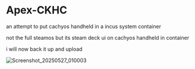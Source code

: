 # Apex-CKHC
an attempt to put cachyos handheld in a incus system container

not the full steamos but its steam deck ui on cachyos handheld in container

i will now back it up and upload 

![Screenshot_20250527_010003](https://github.com/user-attachments/assets/6dab46bd-9bf2-4c36-9e6b-2754582fc580)
